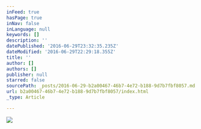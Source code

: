 ```yaml
---
inFeed: true
hasPage: true
inNav: false
inLanguage: null
keywords: []
description: ''
datePublished: '2016-06-29T23:32:35.235Z'
dateModified: '2016-06-29T22:29:18.355Z'
title: ''
author: []
authors: []
publisher: null
starred: false
sourcePath: _posts/2016-06-29-b2a00467-46b7-4e72-b188-9d7b7fbf8057.md
url: b2a00467-46b7-4e72-b188-9d7b7fbf8057/index.html
_type: Article

---
```

![](https://the-grid-user-content.s3-us-west-2.amazonaws.com/08d18fab-690f-4c66-bc3e-98ccc782d96a.jpg)